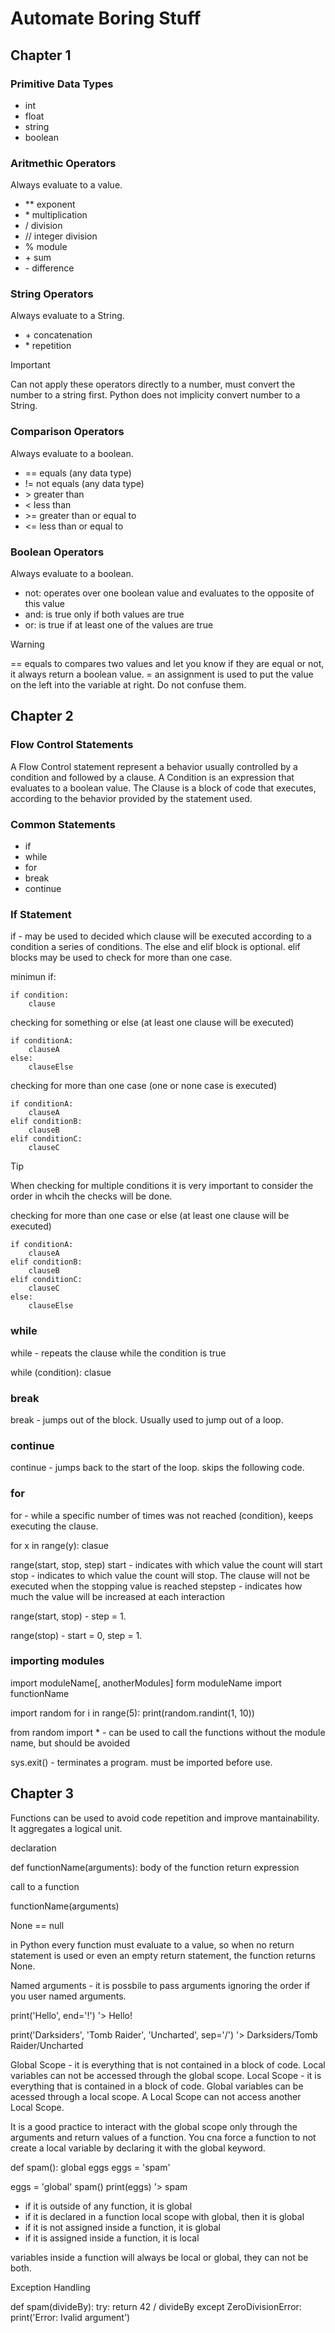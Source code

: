 # Automate Boring Stuff

## Chapter 1

### Primitive Data Types
- int
- float
- string
- boolean

### Aritmethic Operators
<!-- TODO: need to escape characters and put them in a table -->
Always evaluate to a value.
- \*\* exponent
- \* multiplication
- / division
- // integer division
- % module
- \+ sum
- \- difference

### String Operators
<!-- TODO: need to escape characters and put them in a table -->
Always evaluate to a String.
- \+ concatenation
- \* repetition
> [!IMPORTANT]
> Can not apply these operators directly to a number, must convert the number to a string first. Python does not implicity convert number to a String.

### Comparison Operators
<!-- TODO: need to escape characters and put them in a table -->
Always evaluate to a boolean.
- == equals (any data type)
- != not equals (any data type)
- \> greater than
- < less than
- \>= greater than or equal to
- <= less than or equal to

### Boolean Operators
Always evaluate to a boolean.
- not: operates over one boolean value and evaluates to the opposite of this value
- and: is true only if both values are true
- or: is true if at least one of the values are true

> [!WARNING]
> == equals to compares two values and let you know if they are equal or not, it always return a boolean value. = an assignment is used to put the value on the left into the variable at right. Do not confuse them.

## Chapter 2

### Flow Control Statements

A Flow Control statement represent a behavior usually controlled by a condition and followed by a clause. A Condition is an expression that evaluates to a boolean value. The Clause is a block of code that executes, according to the behavior provided by the statement used.

### Common Statements
- if
- while
- for
- break
- continue

### If Statement
if - may be used to decided which clause will be executed according to a condition a series of conditions. The else and elif block is optional. elif blocks may be used to check for more than one case.

minimun if:
```
if condition:
    clause
```

checking for something or else (at least one clause will be executed)
```
if conditionA:
    clauseA
else:
    clauseElse
```

checking for more than one case (one or none case is executed)
```
if conditionA:
    clauseA
elif conditionB:
    clauseB
elif conditionC:
    clauseC
```
> [!TIP]
> When checking for multiple conditions it is very important to consider the order in whcih the checks will be done.

checking for more than one case or else (at least one clause will be executed)
```
if conditionA:
    clauseA
elif conditionB:
    clauseB
elif conditionC:
    clauseC
else:
    clauseElse
```

### while
while - repeats the clause while the condition is true

while (condition):
    clasue

### break

break - jumps out of the block. Usually used to jump out of a loop.

### continue

continue - jumps back to the start of the loop. skips the following code.

### for

for - while a specific number of times was not reached (condition), keeps executing the clause.

for x in range(y):
    clasue

range(start, stop, step)
start - indicates with which value the count will start
stop - indicates to which value the count will stop. The clause will not be executed when the stopping value is reached
stepstep - indicates how much the value will be increased at each interaction

range(start, stop) - step = 1.

range(stop) - start = 0, step = 1.

### importing modules

import moduleName[, anotherModules]
form moduleName import functionName

import random
for i in range(5):
    print(random.randint(1, 10))

from random import * - can be used to call the functions without the module name, but should be avoided

sys.exit() - terminates a program. must be imported before use.

## Chapter 3

Functions can be used to avoid code repetition and improve mantainability. It aggregates a logical unit.

declaration

def functionName(arguments):
    body of the function
    return expression

call to a function

functionName(arguments)

None == null

in Python every function must evaluate to a value, so when no return statement is used or even an empty return statement, the function returns None.

Named arguments - it is possbile to pass arguments ignoring the order if you user named arguments.

print('Hello', end='!')
'> Hello!

print('Darksiders', 'Tomb Raider', 'Uncharted', sep='/')
'> Darksiders/Tomb Raider/Uncharted

Global Scope - it is everything that is not contained in a block of code. Local variables can not be accessed through the global scope.
Local Scope - it is everything that is contained in a block of code. Global variables can be acessed through a local scope. A Local Scope can not access another Local Scope.

It is a good practice to interact with the global scope only through the arguments and return values of a function.
You cna force a function to not create a local variable by declaring it with the global keyword.

def spam():
    global eggs
    eggs = 'spam'

eggs = 'global'
spam()
print(eggs)
'> spam

- if it is outside of any function, it is global
- if it is declared in a function local scope with global, then it is global
- if it is not assigned inside a function, it is global
- if it is assigned inside a function, it is local

variables inside a function will always be local or global, they can not be both.

Exception Handling

def spam(divideBy):
    try:
        return 42 / divideBy
    except ZeroDivisionError:
        print('Error: Ivalid argument')
